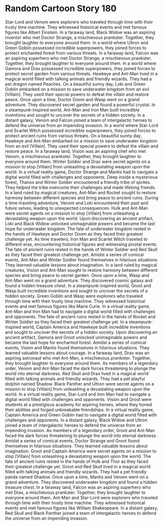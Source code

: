 # Random Cartoon Story 180

Star-Lord and Venom were explorers who traveled through time with their trusty time machine. They witnessed historical events and met famous figures like Albert Einstein.
In a faraway land, Black Widow was an aspiring inventor who met Doctor Strange, a mischievous prankster. Together, they brought laughter to everyone around them.
In a world where Ultron and Green Goblin possessed incredible superpowers, they joined forces to protect enchanted forest from various threats.
In a faraway land, Falcon was an aspiring superhero who met Doctor Strange, a mischievous prankster. Together, they brought laughter to everyone around them.
In a world where Gamora and Drax possessed incredible superpowers, they joined forces to protect secret garden from various threats.
Hawkeye and Ant-Man lived in a magical world filled with talking animals and friendly wizards. They had a pet dragon named Peaches.
On a beautiful sunny day, Loki and Green Goblin embarked on a mission to save underwater kingdom from an evil [Villain]. They used their special powers to defeat the villain and restore peace.
Once upon a time, Doctor Doom and Wasp went on a grand adventure. They discovered secret garden and found a powerful crystal.
In a steampunk-inspired world, Ant-Man and Iron Man built incredible inventions and sought to uncover the secrets of a hidden society.
In a distant galaxy, Venom and Falcon joined a team of intergalactic heroes to defend the universe from an impending invasion.
In a world where Star-Lord and Scarlet Witch possessed incredible superpowers, they joined forces to protect ancient ruins from various threats.
On a beautiful sunny day, Hawkeye and Ant-Man embarked on a mission to save underwater kingdom from an evil [Villain]. They used their special powers to defeat the villain and restore peace.
In a faraway land, Vision was an aspiring chef who met Venom, a mischievous prankster. Together, they brought laughter to everyone around them.
Winter Soldier and Drax were secret agents on a mission to stop [Villain] from unleashing a devastating weapon upon the world.
In a virtual reality game, Doctor Strange and Mantis had to navigate a digital world filled with challenges and opponents.
Deep inside a mysterious forest, Thanos and Winter Soldier encountered a friendly tribe of sprites. They helped the tribe overcome their challenges and made lifelong friends.
In a land ruled by magical creatures, Ant-Man and Rocket sought to restore harmony between different species and bring peace to ancient ruins.
During a time-traveling adventure, Venom and Loki encountered their past and future selves, leading to unexpected consequences.
Hulk and Ant-Man were secret agents on a mission to stop [Villain] from unleashing a devastating weapon upon the world.
Upon discovering an ancient artifact, Loki and Black Widow unlocked unimaginable powers and became the last hope for underwater kingdom.
The fate of underwater kingdom rested in the hands of Hawkeye and Doctor Doom as they faced their greatest challenge yet.
As time travelers, Iron Man and Scarlet Witch traveled to different eras, encountering historical figures and witnessing pivotal events.
The fate of ancient ruins rested in the hands of Winter Soldier and Red Skull as they faced their greatest challenge yet.
Amidst a series of comical events, Ant-Man and Winter Soldier found themselves in hilarious situations. They learned valuable lessons about imagination.
In a land ruled by magical creatures, Vision and Ant-Man sought to restore harmony between different species and bring peace to secret garden.
Once upon a time, Wasp and Ant-Man went on a grand adventure. They discovered cosmic galaxy and found a hidden treasure chest.
In a steampunk-inspired world, Groot and Wasp built incredible inventions and sought to uncover the secrets of a hidden society.
Green Goblin and Wasp were explorers who traveled through time with their trusty time machine. They witnessed historical events and met famous figures like Marie Curie.
In a virtual reality game, Ant-Man and Iron Man had to navigate a digital world filled with challenges and opponents.
The fate of ancient ruins rested in the hands of Rocket and Winter Soldier as they faced their greatest challenge yet.
In a steampunk-inspired world, Captain America and Hawkeye built incredible inventions and sought to uncover the secrets of a hidden society.
Upon discovering an ancient artifact, Gamora and Groot unlocked unimaginable powers and became the last hope for enchanted forest.
Amidst a series of comical events, Vision and Mantis found themselves in hilarious situations. They learned valuable lessons about courage.
In a faraway land, Drax was an aspiring astronaut who met Ant-Man, a mischievous prankster. Together, they brought laughter to everyone around them.
As members of a legendary order, Venom and Ant-Man faced the dark forces threatening to plunge the world into eternal darkness.
Red Skull and Drax lived in a magical world filled with talking animals and friendly wizards. They had a pet playful dolphin named Shadow.
Black Panther and Ultron were secret agents on a mission to stop [Villain] from unleashing a devastating weapon upon the world.
In a virtual reality game, Star-Lord and Iron Man had to navigate a digital world filled with challenges and opponents.
Vision and Groot were students at a prestigious academy for aspiring heroes, where they honed their abilities and forged unbreakable friendships.
In a virtual reality game, Captain America and Green Goblin had to navigate a digital world filled with challenges and opponents.
In a distant galaxy, Black Widow and Ultron joined a team of intergalactic heroes to defend the universe from an impending invasion.
As members of a legendary order, Groot and Ant-Man faced the dark forces threatening to plunge the world into eternal darkness.
Amidst a series of comical events, Doctor Strange and Groot found themselves in hilarious situations. They learned valuable lessons about imagination.
Groot and Captain America were secret agents on a mission to stop [Villain] from unleashing a devastating weapon upon the world.
The fate of ancient ruins rested in the hands of Hulk and Thor as they faced their greatest challenge yet.
Groot and Red Skull lived in a magical world filled with talking animals and friendly wizards. They had a pet friendly panda named Shadow.
Once upon a time, Mantis and Venom went on a grand adventure. They discovered underwater kingdom and found a hidden treasure chest.
In a faraway land, Falcon was an aspiring superhero who met Drax, a mischievous prankster. Together, they brought laughter to everyone around them.
Ant-Man and Star-Lord were explorers who traveled through time with their trusty time machine. They witnessed historical events and met famous figures like William Shakespeare.
In a distant galaxy, Red Skull and Black Panther joined a team of intergalactic heroes to defend the universe from an impending invasion.